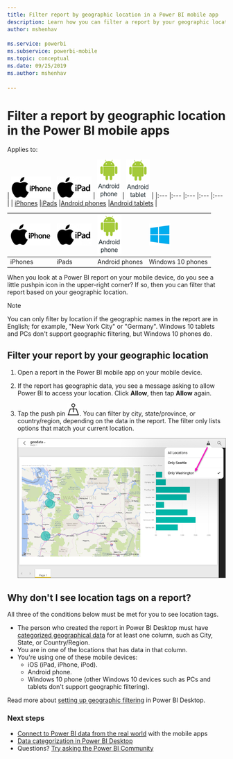 ```yaml
---
title: Filter report by geographic location in a Power BI mobile app
description: Learn how you can filter a report by your geographic location in the Microsoft Power BI mobile apps, if the report owner set geographic tags.
author: mshenhav

ms.service: powerbi
ms.subservice: powerbi-mobile
ms.topic: conceptual
ms.date: 09/25/2019
ms.author: mshenhav

---
```

# Filter a report by geographic location in the Power BI mobile apps
Applies to:


| ![iPhone](./media/mobile-apps-view-dashboard/iphone-logo-50-px.png) | ![iPad](./media/mobile-apps-view-dashboard/ipad-logo-50-px.png) | ![Android phone](./media/mobile-apps-view-dashboard/android-phone-logo-50-px.png) | ![Android tablet](./media/mobile-apps-view-dashboard/android-tablet-logo-50-px.png) | 
|:--- |:--- |:--- |:--- |:--- |
| [iPhones](mobile-apps-view-dashboard.md#view-dashboards-on-your-iphone) |[iPads](mobile-apps-view-dashboard.md#view-dashboards-on-your-ipad) |[Android phones](mobile-apps-view-dashboard.md#view-dashboards-on-your-android-phone) |[Android tablets](mobile-apps-view-dashboard.md#view-dashboards-on-your-android-tablet) |


| ![iPhone](./media/mobile-apps-geographic-filtering/iphone-logo-50-px.png) | ![iPad](./media/mobile-apps-geographic-filtering/ipad-logo-50-px.png) | ![Android phone](./media/mobile-apps-geographic-filtering/android-phone-logo-50-px.png) | ![Android tablet](./media/mobile-apps-geographic-filtering/win-10-logo-50-px.png) |
|:--- |:--- |:--- |:--- |
| iPhones |iPads |Android phones |Windows 10 phones |

When you look at a Power BI report on your mobile device, do you see a little pushpin icon in the upper-right corner? If so, then you can filter that report based on your geographic location.

> [!NOTE]
> You can only filter by location if the geographic names in the report are in English; for example, "New York City" or "Germany". Windows 10 tablets and PCs don't support geographic filtering, but Windows 10 phones do.
> 
> 

## Filter your report by your geographic location
1. Open a report in the Power BI mobile app on your mobile device.
2. If the report has geographic data, you see a message asking to allow Power BI to access your location. Click **Allow**, then tap **Allow** again.
3. Tap the push pin ![Push pin icon](./media/mobile-apps-geographic-filtering/power-bi-mobile-geo-icon.png). You can filter by city, state/province, or country/region, depending on the data in the report. The filter only lists options that match your current location.
   
    ![Push pin filter](./media/mobile-apps-geographic-filtering/power-bi-mobile-geo-map-set-filter.png)

## Why don't I see location tags on a report?
All three of the conditions below must be met for you to see location tags. 

* The person who created the report in Power BI Desktop  must have [categorized geographical data](../../desktop-mobile-geofiltering.md) for at least one column, such as City, State, or Country/Region.
* You are in one of the locations that has data in that column.
* You're using one of these mobile devices:
  * iOS (iPad, iPhone, iPod).
  * Android phone.
  * Windows 10 phone (other Windows 10 devices such as PCs and tablets don't support geographic filtering).

Read more about [setting up geographic filtering](../../desktop-mobile-geofiltering.md) in Power BI Desktop.

### Next steps
* [Connect to Power BI data from the real world](mobile-apps-data-in-real-world-context.md) with the mobile apps
* [Data categorization in Power BI Desktop](../../desktop-data-categorization.md) 
* Questions? [Try asking the Power BI Community](https://community.powerbi.com/)


